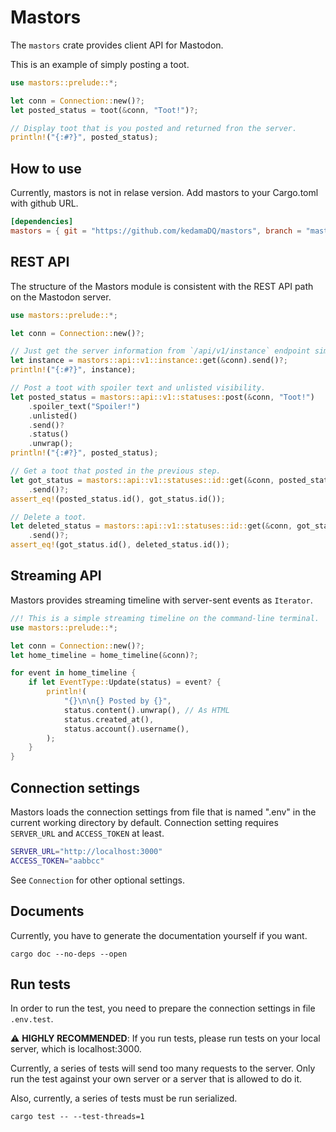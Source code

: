 # Mastors

The `mastors` crate provides client API for Mastodon.

This is an example of simply posting a toot.

```rust
use mastors::prelude::*;

let conn = Connection::new()?;
let posted_status = toot(&conn, "Toot!")?;

// Display toot that is you posted and returned fron the server.
println!("{:#?}", posted_status);
```

## How to use

Currently, mastors is not in relase version. Add mastors to your Cargo.toml with github URL.

```toml
[dependencies]
mastors = { git = "https://github.com/kedamaDQ/mastors", branch = "master" }
```

## REST API

The structure of the Mastors module is consistent with the REST API path on the Mastodon server.

```rust
use mastors::prelude::*;

let conn = Connection::new()?;

// Just get the server information from `/api/v1/instance` endpoint simply.
let instance = mastors::api::v1::instance::get(&conn).send()?;
println!("{:#?}", instance);

// Post a toot with spoiler text and unlisted visibility.
let posted_status = mastors::api::v1::statuses::post(&conn, "Toot!")
    .spoiler_text("Spoiler!")
    .unlisted()
    .send()?
    .status()
    .unwrap();
println!("{:#?}", posted_status);

// Get a toot that posted in the previous step.
let got_status = mastors::api::v1::statuses::id::get(&conn, posted_status.id())
    .send()?;
assert_eq!(posted_status.id(), got_status.id());

// Delete a toot.
let deleted_status = mastors::api::v1::statuses::id::get(&conn, got_status.id())
    .send()?;
assert_eq!(got_status.id(), deleted_status.id());
```

## Streaming API

Mastors provides streaming timeline with server-sent events as `Iterator`.

```rust
//! This is a simple streaming timeline on the command-line terminal.
use mastors::prelude::*;

let conn = Connection::new()?;
let home_timeline = home_timeline(&conn)?;

for event in home_timeline {
    if let EventType::Update(status) = event? {
        println!(
            "{}\n\n{} Posted by {}",
            status.content().unwrap(), // As HTML
            status.created_at(),
            status.account().username(),
        );
    }
}
```

## Connection settings

Mastors loads the connection settings from file that is named ".env" in the current working directory by default.
Connection setting requires `SERVER_URL` and `ACCESS_TOKEN` at least.

```bash
SERVER_URL="http://localhost:3000"
ACCESS_TOKEN="aabbcc"
```

See `Connection` for other optional settings.

## Documents

Currently, you have to generate the documentation yourself if you want.

```
cargo doc --no-deps --open
```


## Run tests

In order to run the test, you need to prepare the connection settings in file `.env.test`.

:warning: **HIGHLY RECOMMENDED**: If you run tests, please run tests on your local server, which is localhost:3000.

Currently, a series of tests will send too many requests to the server.
Only run the test against your own server or a server that is allowed to do it.

Also, currently, a series of tests must be run serialized.

```
cargo test -- --test-threads=1
```
